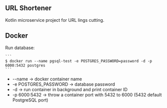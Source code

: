 ## URL Shortener

Kotlin microservice project for URL lings cutting.

## Docker
Run database:

    ```
    $ docker run --name pgsql-test -e POSTGRES_PASSWORD=password -d -p 6000:5432 postgres
    ```
    
* --name -> docker container name
* -e POSTGRES_PASSWORD -> database password
* -d -> run container in background and print container ID
* -p 6000:5432 -> throw a container port with 5432 to 6000 (5432 default PostgreSQL port)